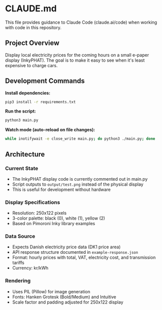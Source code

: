 # CLAUDE.md

This file provides guidance to Claude Code (claude.ai/code) when working with code in this repository.

## Project Overview

Display local electricity prices for the coming hours on a small e-paper display (InkyPHAT). The goal is to make it easy to see when it's least expensive to charge cars.

## Development Commands

**Install dependencies:**
```bash
pip3 install -r requirements.txt
```

**Run the script:**
```bash
python3 main.py
```

**Watch mode (auto-reload on file changes):**
```bash
while inotifywait -e close_write main.py; do python3 ./main.py; done
```

## Architecture

### Current State
- The InkyPHAT display code is currently commented out in main.py
- Script outputs to `output/test.png` instead of the physical display
- This is useful for development without hardware

### Display Specifications
- Resolution: 250x122 pixels
- 3-color palette: black (0), white (1), yellow (2)
- Based on Pimoroni Inky library examples

### Data Source
- Expects Danish electricity price data (DK1 price area)
- API response structure documented in `example-response.json`
- Format: hourly prices with total, VAT, electricity cost, and transmission tariffs
- Currency: kr/kWh

### Rendering
- Uses PIL (Pillow) for image generation
- Fonts: Hanken Grotesk (Bold/Medium) and Intuitive
- Scale factor and padding adjusted for 250x122 display
